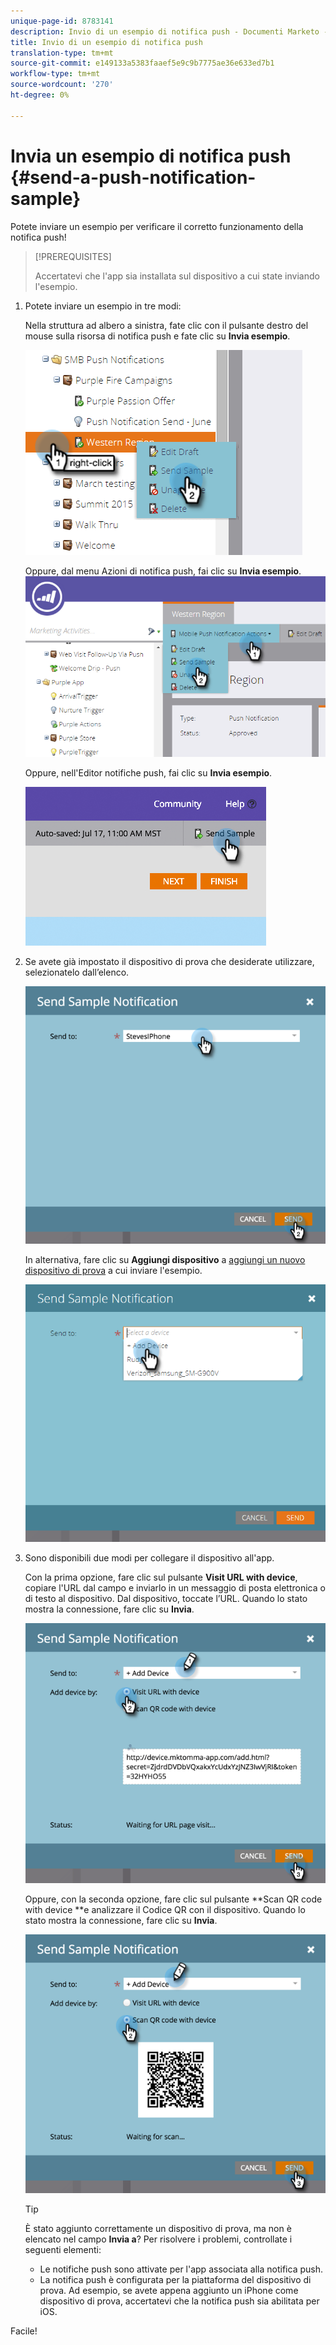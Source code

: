 ```yaml
---
unique-page-id: 8783141
description: Invio di un esempio di notifica push - Documenti Marketo - Documentazione prodotto
title: Invio di un esempio di notifica push
translation-type: tm+mt
source-git-commit: e149133a5383faaef5e9c9b7775ae36e633ed7b1
workflow-type: tm+mt
source-wordcount: '270'
ht-degree: 0%

---
```



# Invia un esempio di notifica push {#send-a-push-notification-sample}

Potete inviare un esempio per verificare il corretto funzionamento della notifica push!

>[!PREREQUISITES]
>
>Accertatevi che l&#39;app sia installata sul dispositivo a cui state inviando l&#39;esempio.

1. Potete inviare un esempio in tre modi:

   Nella struttura ad albero a sinistra, fate clic con il pulsante destro del mouse sulla risorsa di notifica push e fate clic su **Invia esempio**.

   ![](assets/image2015-7-13-11-3a26-3a15.png)

   Oppure, dal menu Azioni di notifica push, fai clic su **Invia esempio**.\
   ![](assets/image2015-7-13-11-3a28-3a37.png)

   Oppure, nell&#39;Editor notifiche push, fai clic su **Invia esempio**.

   ![](assets/image2015-7-20-13-3a29-3a3.png)

1. Se avete già impostato il dispositivo di prova che desiderate utilizzare, selezionatelo dall’elenco.

   ![](assets/image2015-7-29-8-3a25-3a17.png)

   In alternativa, fare clic su **Aggiungi dispositivo** a [aggiungi un nuovo dispositivo di prova](adding-a-new-test-device.md) a cui inviare l&#39;esempio.

   ![](assets/image2015-7-13-11-3a34-3a21.png)

1. Sono disponibili due modi per collegare il dispositivo all&#39;app.

   Con la prima opzione, fare clic sul pulsante **Visit URL with device**, copiare l&#39;URL dal campo e inviarlo in un messaggio di posta elettronica o di testo al dispositivo. Dal dispositivo, toccate l’URL. Quando lo stato mostra la connessione, fare clic su **Invia**.

   ![](assets/image2015-7-29-8-3a29-3a18.png)

   Oppure, con la seconda opzione, fare clic sul pulsante **Scan QR code with device **e analizzare il Codice QR con il dispositivo. Quando lo stato mostra la connessione, fare clic su **Invia**.

   ![](assets/image2015-7-29-8-3a31-3a20.png)

   >[!TIP]
   >
   >È stato aggiunto correttamente un dispositivo di prova, ma non è elencato nel campo **Invia a**? Per risolvere i problemi, controllate i seguenti elementi:
   >
   >    
   >    
   >    * Le notifiche push sono attivate per l&#39;app associata alla notifica push.
      >    
      >    
      >
      >    
      >    
      >    




   * La notifica push è configurata per la piattaforma del dispositivo di prova. Ad esempio, se avete appena aggiunto un iPhone come dispositivo di prova, accertatevi che la notifica push sia abilitata per iOS.


Facile!